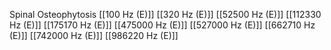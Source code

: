 Spinal Osteophytosis
[[100 Hz (E)]]
[[320 Hz (E)]]
[[52500 Hz (E)]]
[[112330 Hz (E)]]
[[175170 Hz (E)]]
[[475000 Hz (E)]]
[[527000 Hz (E)]]
[[662710 Hz (E)]]
[[742000 Hz (E)]]
[[986220 Hz (E)]]